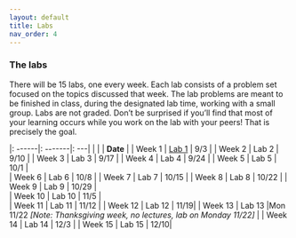 ```yaml
---
layout: default 
title: Labs 
nav_order: 4
---
```


### The labs 

There will be 15 labs, one every week. Each lab consists of a problem set focused on the topics discussed that week. The lab problems are meant to be finished in class, during the designated lab time, working with a small group. Labs are not graded. Don’t be surprised if you’ll find that most of your learning occurs while you work on the lab with your peers! That is precisely the goal. 

|: ------|: -------|: ---|
|        |         | __Date__ |
| Week 1 |  [Lab 1](https://github.com/bowdoin-csci2200-f21/bowdoin-csci2200-f21.github.io/docs/week1-lab.pdf)  | 9/3 | 
| Week 2 |  Lab 2  | 9/10 |
| Week 3 |  Lab 3  | 9/17 | 
| Week 4 |  Lab 4  | 9/24 | 
| Week 5 |  Lab 5  | 10/1 |  
| Week 6 |  Lab 6  | 10/8 | 
| Week 7 |  Lab 7 | 10/15 | 
| Week 8 |  Lab 8 | 10/22 | 
| Week 9 |  Lab 9 | 10/29 |  
| Week 10 | Lab 10 | 11/5 |  
| Week 11 | Lab 11 | 11/12 | 
| Week 12 | Lab 12 | 11/19| 
| Week 13 | Lab 13  |Mon 11/22  _[Note: Thanksgiving week, no lectures, lab on Monday 11/22]_ | 
| Week 14 | Lab 14  | 12/3 | 
| Week 15 | Lab 15  | 12/10| 
